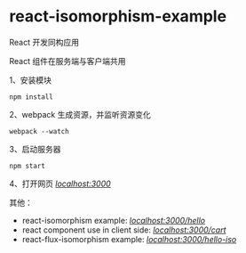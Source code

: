 # react-isomorphism-example

React 开发同构应用

React 组件在服务端与客户端共用

1、安装模块
```
npm install 
```
2、webpack 生成资源，并监听资源变化
```
webpack --watch 
```
3、启动服务器
```
npm start 
```
4、打开网页 *[localhost:3000](localhost:3000)*

其他：

- react-isomorphism example: *[localhost:3000/hello](localhost:3000/hello)*
- react component use in client side: *[localhost:3000/cart](localhost:3000/cart)*
- react-flux-isomorphism example: *[localhost:3000/hello-iso](localhost:3000/cart-iso)*